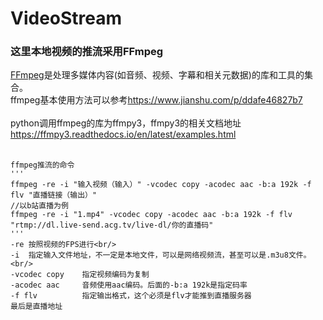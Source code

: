 # VideoStream
<h3>这里本地视频的推流采用FFmpeg</h3>
<a href="https://github.com/FFmpeg/FFmpeg">FFmpeg</a>是处理多媒体内容(如音频、视频、字幕和相关元数据)的库和工具的集合。<br/>
    ffmpeg基本使用方法可以参考<a href="https://www.jianshu.com/p/ddafe46827b7">https://www.jianshu.com/p/ddafe46827b7</a><br/><br/>
    python调用ffmpeg的库为ffmpy3，ffmpy3的相关文档地址<a href="https://ffmpy3.readthedocs.io/en/latest/examples.html">https://ffmpy3.readthedocs.io/en/latest/examples.html</a> <br/><br/>
    
    ffmpeg推流的命令
    '''
    ffmpeg -re -i "输入视频（输入）" -vcodec copy -acodec aac -b:a 192k -f flv "直播链接（输出）"
    //以b站直播为例
    ffmpeg -re -i "1.mp4" -vcodec copy -acodec aac -b:a 192k -f flv "rtmp://dl.live-send.acg.tv/live-dl/你的直播码"
    '''
    -re 按照视频的FPS进行<br/>
    -i  指定输入文件地址，不一定是本地文件，可以是网络视频流，甚至可以是.m3u8文件。<br/>
    -vcodec copy    指定视频编码为复制
    -acodec aac     音频使用aac编码。后面的-b:a 192k是指定码率
    -f flv          指定输出格式，这个必须是flv才能推到直播服务器
    最后是直播地址
    
